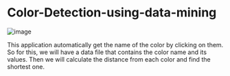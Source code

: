 # Color-Detection-using-data-mining

![image](https://github.com/Day-Raval/Color-Detection-using-data-mining/assets/132192767/b52a2c76-4cb2-4647-bbef-feb0db978f01)

This application automatically get the name of the color by clicking on them. So for this, we will have a data file that contains the color name and its values. Then we will calculate the distance from each color and find the shortest one.
